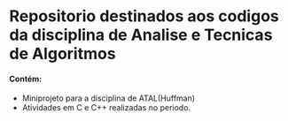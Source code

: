 # Repositorio destinados aos codigos da disciplina de Analise e Tecnicas de Algoritmos
#### Contém: 
 * Miniprojeto para a disciplina de ATAL(Huffman)
 * Atividades em C e C++ realizadas no periodo.
